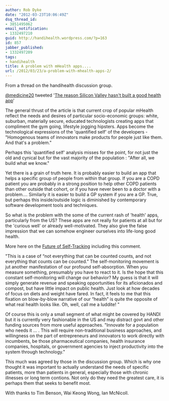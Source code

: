 ```yaml
---
author: Rob Dyke
date: "2012-03-23T10:06:49Z"
dsq_thread_id:
- 3851495062
email_notification:
- 1332497210
guid: http://handihealth.wordpress.com/?p=163
id: 857
jabber_published:
- 1332497209
tags:
- handihealth
title: A problem with mHealth apps....
url: /2012/03/23/a-problem-with-mhealth-apps-2/
---
```

From a thread on the handihealth discussion group.

[@medicine20](https://twitter.com/#!/medicine20) tweeted '[The reason Silicon Valley hasn't built a good health app](http://www.theatlantic.com/technology/archive/2012/03/the-reason-silicon-valley-hasnt-built-a-good-health-app/254229/)'

The general thrust of the article is that current crop of popular mHealth reflect the needs and desires of particular socio-economic groups: white, suburban, materially secure, educated technologists creating apps that compliment the gym going, lifestyle jogging hipsters. Apps become the technological expressions of the 'quantified self' of the developers - "Homogenous teams of innovators make products for people just like them. And that's a problem."

Perhaps this 'quantified self' analysis misses for the point, for not just the old and cynical but for the vast majority of the population : "After all, we build what we know."

<!--more-->

Yet there is a grain of truth here. It is probably easier to build an app that helps a specific group of people from within that group. If you are a COPD patient you are probably in a strong position to help other COPD patients than other outside that cohort, or if you have never been to a doctor with a problem.... Similarly it is easier to build a GP system if you are a GP. True, but perhaps this inside/outside logic is diminished by contemporary software development tools and techniques.

So what is the problem with the some of the current rash of 'health' apps, particularly from the US? These apps are not really for patients at all but for the 'curious well' or already well-motivated. They also give the false impression that we can somehow engineer ourselves into life-long good health.

More here on the [Future of Self-Tracking](http://e-patients.net/archives/2012/03/whats-the-future-for-self-tracking.html) including this comment.

"This is a case of “not everything that can be counted counts, and not everything that counts can be counted.” The self-monitoring movement is jut another manifestation of our profound self-absorption. When you measure something, presumably you have to react to it. Is the hope that this constant self-monitoring will change our behavior? My guess is that it will simply generate revenue and speaking opportunities for its aficionados and compost, but have little impact on public health. Just look at how decades of focus on diets and weight have fared. In fact, it feels to me that this fixation on blow-by-blow narrative of our “health” is quite the opposite of what real health looks like. Oh, well, call me a luddite! "

Of course this is only a small segment of what might be covered by HANDI but it is currently very fashionable in the US and may distract govt and other funding sources from more useful approaches. "Innovate for a population who needs it ... . This will require non-traditional business approaches, and willingness on the part of entrepreneurs and innovators to work directly with incumbents, be those pharmaceutical companies, health insurance companies, hospitals, or government agencies to inject productivity into the system through technology."

This much was agreed by those in the discussion group. Which is why one thought it was important to actually understand the needs of specific patients, more than patients in general, especially those with chronic illnesses or long term contions. Not only do they need the greatest care, it is perhaps them that seeks to benefit most.

With thanks to Tim Benson, Wai Keong Wong, Ian McNicoll.